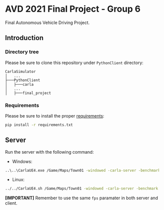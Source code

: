 # AVD 2021 Final Project - Group 6
Final Autonomous Vehicle Driving Project.

## Introduction

### Directory tree

Please be sure to clone this repository under `PythonClient` directory:

```text
CarlaSimulator
│   ...
├───PythonClient
│   ├───carla
│   ...
│   ├───final_project
```

### Requirements

Please be sure to install the proper [requirements](requirements.txt):

```bash
pip install -r requirements.txt
```

## Server

Run the server with the following command:

* Windows:

```bash
..\..\CarlaUE4.exe /Game/Maps/Town01 -windowed -carla-server -benchmark -fps=<FPS>
```

* Linux:

```bash
../../CarlaUE4.sh /Game/Maps/Town01 -windowed -carla-server -benchmark -fps=<FPS>
```

**[IMPORTANT]** Remember to use the same `fps` paramater in both server and client.
